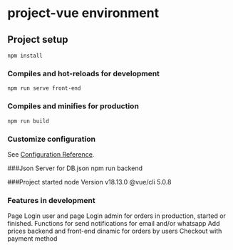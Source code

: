 # project-vue environment

## Project setup
```
npm install
```

### Compiles and hot-reloads for development
```
npm run serve front-end
```

### Compiles and minifies for production
```
npm run build
```

### Customize configuration
See [Configuration Reference](https://cli.vuejs.org/config/).



###Json Server for DB.json
npm run backend

###Project started 
node Version  v18.13.0
@vue/cli 5.0.8


### Features in development

Page Login user and page Login admin for orders in production, started or finished.
Functions for send notifications for email and/or whatsapp
Add prices backend and front-end dinamic for orders by users
Checkout with payment method

